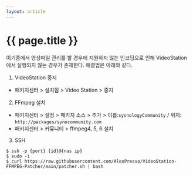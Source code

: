 ```yaml
---
layout: article
---
```


# {{ page.title }}

이기종에서 영상파일 관리를 할 경우에 지원하지 않는 인코딩으로 인해 VideoStation에서 실행되지 않는 경우가 존재한다. 해결법은 아래와 같다.

1. VideoStation 중지

- 패키지센터 > 설치됨 > Video Station > 중지

2. FFmpeg 설치

- 패키지센터 > 설정 > 패키지 소스 > 추가 > 이름:`sysnologyCommunity` / 위치: `http://packages/synocommunity.com`
- 패키지센터 > 커뮤니티 > ffmpeg4, 5, 6 설치

3. SSH

```
$ ssh -p {port} {id}@{nas ip}
$ sudo -i
$ curl https://raw.githubusercontent.com/AlexPresso/VideoStation-FFMPEG-Patcher/main/patcher.sh | bash
```